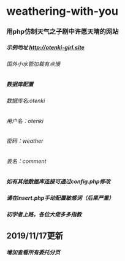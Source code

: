 # weathering-with-you
### 用php仿制天气之子剧中许愿天晴的网站
##### 示例地址 http://otenki-girl.site
###### 国外小水管加载有点慢
##### 数据库配置
###### 数据库名:otenki
###### 用户名：otenki
###### 密码：weather
###### 表名：comment
##### 如有其他数据库连接可通过config.php修改
##### 请在insert.php手动配置敏感词（后果严重）
##### 初学者上路，各位大佬多多指教
## 2019/11/17更新
##### 增加查看所有委托分页
